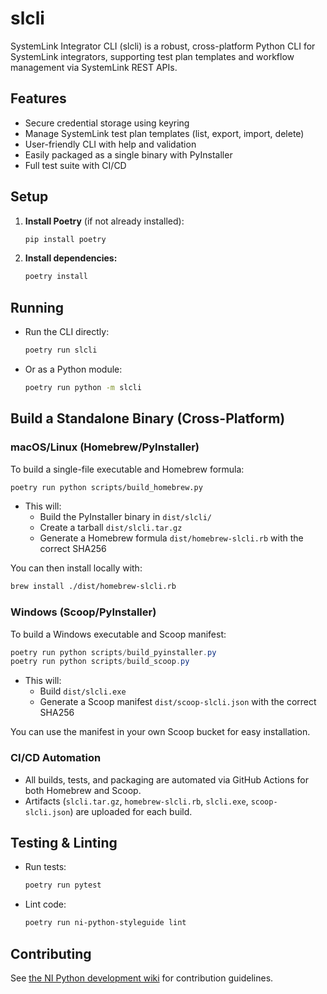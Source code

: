 # slcli

SystemLink Integrator CLI (slcli) is a robust, cross-platform Python CLI for SystemLink integrators, supporting test plan templates and workflow management via SystemLink REST APIs.

## Features

- Secure credential storage using keyring
- Manage SystemLink test plan templates (list, export, import, delete)
- User-friendly CLI with help and validation
- Easily packaged as a single binary with PyInstaller
- Full test suite with CI/CD

## Setup

1. **Install Poetry** (if not already installed):

   ```bash
   pip install poetry
   ```

2. **Install dependencies:**

   ```bash
   poetry install
   ```

## Running

- Run the CLI directly:

  ```bash
  poetry run slcli
  ```

- Or as a Python module:
  ```bash
  poetry run python -m slcli
  ```

## Build a Standalone Binary (Cross-Platform)

### macOS/Linux (Homebrew/PyInstaller)

To build a single-file executable and Homebrew formula:

```bash
poetry run python scripts/build_homebrew.py
```

- This will:
  - Build the PyInstaller binary in `dist/slcli/`
  - Create a tarball `dist/slcli.tar.gz`
  - Generate a Homebrew formula `dist/homebrew-slcli.rb` with the correct SHA256

You can then install locally with:

```bash
brew install ./dist/homebrew-slcli.rb
```

### Windows (Scoop/PyInstaller)

To build a Windows executable and Scoop manifest:

```powershell
poetry run python scripts/build_pyinstaller.py
poetry run python scripts/build_scoop.py
```

- This will:
  - Build `dist/slcli.exe`
  - Generate a Scoop manifest `dist/scoop-slcli.json` with the correct SHA256

You can use the manifest in your own Scoop bucket for easy installation.

### CI/CD Automation

- All builds, tests, and packaging are automated via GitHub Actions for both Homebrew and Scoop.
- Artifacts (`slcli.tar.gz`, `homebrew-slcli.rb`, `slcli.exe`, `scoop-slcli.json`) are uploaded for each build.

## Testing & Linting

- Run tests:
  ```bash
  poetry run pytest
  ```
- Lint code:
  ```bash
  poetry run ni-python-styleguide lint
  ```

## Contributing

See [the NI Python development wiki](https://dev.azure.com/ni/DevCentral/_wiki/wikis/AppCentral.wiki/?pagePath=/Tools/Python/Tutorials/Making-a-change-to-an-existing-project) for contribution guidelines.
